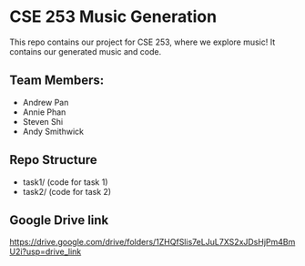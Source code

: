 # CSE 253 Music Generation

This repo contains our project for CSE 253, where we explore music! It contains our generated music and code. 

## Team Members:
- Andrew Pan
- Annie Phan
- Steven Shi
- Andy Smithwick

## Repo Structure
- task1/ (code for task 1)
- task2/ (code for task 2)

## Google Drive link
https://drive.google.com/drive/folders/1ZHQfSlis7eLJuL7XS2xJDsHjPm4BmU2i?usp=drive_link 
